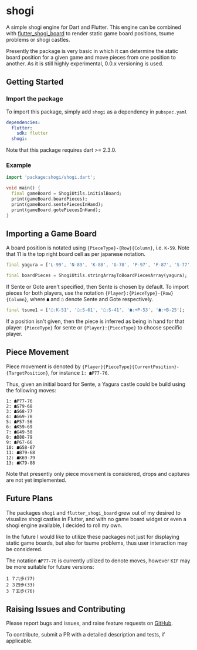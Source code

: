 # shogi

A simple shogi engine for Dart and Flutter. This engine can be combined with [flutter_shogi_board](https://github.com/defuncart/flutter_shogi_board) to render static game board positions, tsume problems or shogi castles.

Presently the package is very basic in which it can determine the static board position for a given game and move pieces from one position to another. As it is still highly experimental, 0.0.x versioning is used.

## Getting Started

### Import the package

To import this package, simply add `shogi` as a dependency in `pubspec.yaml`

```yaml
dependencies:
  flutter:
    sdk: flutter
  shogi:
```

Note that this package requires dart >= 2.3.0.

### Example

```dart
import 'package:shogi/shogi.dart';

void main() {
  final gameBoard = ShogiUtils.initialBoard;
  print(gameBoard.boardPieces);
  print(gameBoard.sentePiecesInHand);
  print(gameBoard.gotePiecesInHand);
}
```

## Importing a Game Board

A board position is notated using `{PieceType}-{Row}{Column}`, i.e. `K-59`. Note that 11 is the top right board cell as per japanese notation.

```dart
final yagura = ['L-99', 'N-89', 'K-88', 'G-78', 'P-97', 'P-87', 'S-77', 'G-67', 'P-76', 'P-66', 'P-56'];

final boardPieces = ShogiUtils.stringArrayToBoardPiecesArray(yagura);
```

If Sente or Gote aren't specified, then Sente is chosen by default. To import pieces for both players, use the notation `{Player}:{PieceType}-{Row}{Column}`, where `☗` and `☖` denote Sente and Gote respectively.

```dart
final tsume1 = ['☖:K-51', '☖:S-61', '☖:S-41', '☗:+P-53', '☗:+B-25'];
```

If a position isn't given, then the piece is inferred as being in hand for that player: `{PieceType}` for sente or `{Player}:{PieceType}` to choose specific player.

## Piece Movement

Piece movement is denoted by `{Player}{PieceType}{CurrentPosition}-{TargetPosition}`, for instance `1: ☗P77-76`.

Thus, given an initial board for Sente, a Yagura castle could be build using the following moves:

```
1: ☗P77-76
2: ☗S79-68
3: ☗S68-77
4: ☗G69-78
5: ☗P57-56
6: ☗K59-69
7: ☗G49-58
8: ☗B88-79
9: ☗P67-66
10: ☗G58-67
11: ☗B79-68
12: ☗K69-79
13: ☗K79-88
```

Note that presently only piece movement is considered, drops and captures are not yet implemented.

## Future Plans

The packages `shogi` and `flutter_shogi_board` grew out of my desired to visualize shogi castles in Flutter, and with no game board widget or even a shogi engine available, I decided to roll my own.

In the future I would like to utilize these packages not just for displaying static game boards, but also for tsume problems, thus user interaction may be considered.

The notation `☗P77-76` is currently utilized to denote moves, however `KIF` may be more suitable for future versions:

```
1 ７六歩(77)
2 ３四歩(33)
3 ７五歩(76)
```

## Raising Issues and Contributing

Please report bugs and issues, and raise feature requests on [GitHub](https://github.com/defuncart/flutter_shogi_board/issues).

To contribute, submit a PR with a detailed description and tests, if applicable.
